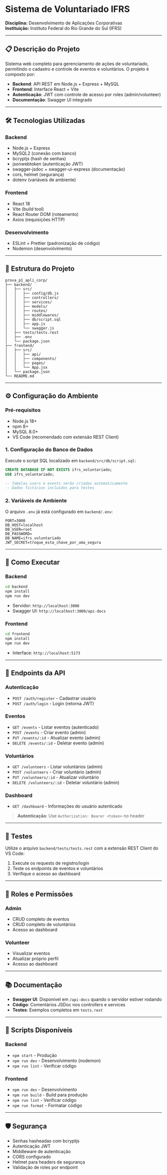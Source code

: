 # Sistema de Voluntariado IFRS

**Disciplina:** Desenvolvimento de Aplicações Corporativas  
**Instituição:** Instituto Federal do Rio Grande do Sul (IFRS)

---

## 📋 Descrição do Projeto

Sistema web completo para gerenciamento de ações de voluntariado, permitindo o cadastro e controle de eventos e voluntários. O projeto é composto por:

- **Backend**: API REST em Node.js + Express + MySQL
- **Frontend**: Interface React + Vite
- **Autenticação**: JWT com controle de acesso por roles (admin/volunteer)
- **Documentação**: Swagger UI integrado

---

## 🛠️ Tecnologias Utilizadas

### Backend
- Node.js + Express
- MySQL2 (conexão com banco)
- bcryptjs (hash de senhas)
- jsonwebtoken (autenticação JWT)
- swagger-jsdoc + swagger-ui-express (documentação)
- cors, helmet (segurança)
- dotenv (variáveis de ambiente)

### Frontend
- React 18
- Vite (build tool)
- React Router DOM (roteamento)
- Axios (requisições HTTP)

### Desenvolvimento
- ESLint + Prettier (padronização de código)
- Nodemon (desenvolvimento)

---

## 📁 Estrutura do Projeto

```
prova_p1_apli_corp/
├── backend/
│   ├── src/
│   │   ├── config/db.js
│   │   ├── controllers/
│   │   ├── services/
│   │   ├── models/
│   │   ├── routes/
│   │   ├── middlewares/
│   │   ├── db/script.sql
│   │   ├── app.js
│   │   └── swagger.js
│   ├── tests/tests.rest
│   ├── .env
│   └── package.json
├── frontend/
│   ├── src/
│   │   ├── api/
│   │   ├── components/
│   │   ├── pages/
│   │   └── App.jsx
│   └── package.json
└── README.md
```

---

## ⚙️ Configuração do Ambiente

### Pré-requisitos
- Node.js 18+
- npm 8+
- MySQL 8.0+
- VS Code (recomendado com extensão REST Client)

### 1. Configuração do Banco de Dados

Execute o script SQL localizado em `backend/src/db/script.sql`:

```sql
CREATE DATABASE IF NOT EXISTS ifrs_voluntariado;
USE ifrs_voluntariado;

-- Tabelas users e events serão criadas automaticamente
-- Dados fictícios incluídos para testes
```

### 2. Variáveis de Ambiente

O arquivo `.env` já está configurado em `backend/.env`:

```env
PORT=3000
DB_HOST=localhost
DB_USER=root
DB_PASSWORD=
DB_NAME=ifrs_voluntariado
JWT_SECRET=troque_esta_chave_por_uma_segura
```

---

## 🚀 Como Executar

### Backend
```bash
cd backend
npm install
npm run dev
```

- Servidor: `http://localhost:3000`
- Swagger UI: `http://localhost:3000/api-docs`

### Frontend
```bash
cd frontend
npm install
npm run dev
```

- Interface: `http://localhost:5173`

---

## 🔗 Endpoints da API

### Autenticação
- `POST /auth/register` - Cadastrar usuário
- `POST /auth/login` - Login (retorna JWT)

### Eventos
- `GET /events` - Listar eventos (autenticado)
- `POST /events` - Criar evento (admin)
- `PUT /events/:id` - Atualizar evento (admin)
- `DELETE /events/:id` - Deletar evento (admin)

### Voluntários
- `GET /volunteers` - Listar voluntários (admin)
- `POST /volunteers` - Criar voluntário (admin)
- `PUT /volunteers/:id` - Atualizar voluntário
- `DELETE /volunteers/:id` - Deletar voluntário (admin)

### Dashboard
- `GET /dashboard` - Informações do usuário autenticado

> **Autenticação**: Use `Authorization: Bearer <token>` no header

---

## 🧪 Testes

Utilize o arquivo `backend/tests/tests.rest` com a extensão REST Client do VS Code:

1. Execute os requests de registro/login
2. Teste os endpoints de eventos e voluntários
3. Verifique o acesso ao dashboard

---

## 👥 Roles e Permissões

### Admin
- CRUD completo de eventos
- CRUD completo de voluntários
- Acesso ao dashboard

### Volunteer
- Visualizar eventos
- Atualizar próprio perfil
- Acesso ao dashboard

---

## 📚 Documentação

- **Swagger UI**: Disponível em `/api-docs` quando o servidor estiver rodando
- **Código**: Comentários JSDoc nos controllers e services
- **Testes**: Exemplos completos em `tests.rest`

---

## 🔧 Scripts Disponíveis

### Backend
- `npm start` - Produção
- `npm run dev` - Desenvolvimento (nodemon)
- `npm run lint` - Verificar código

### Frontend
- `npm run dev` - Desenvolvimento
- `npm run build` - Build para produção
- `npm run lint` - Verificar código
- `npm run format` - Formatar código

---

## 🛡️ Segurança

- Senhas hasheadas com bcryptjs
- Autenticação JWT
- Middleware de autenticação
- CORS configurado
- Helmet para headers de segurança
- Validação de roles por endpoint